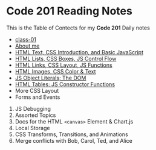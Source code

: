 # Code 201 Reading Notes

This is the Table of Contects for my **Code 201** Daily notes

- [class-01](https://ashcaz.github.io/reading-notes/class-01)
- [About me]()
- [HTML Text, CSS Introduction, and Basic JavaScript]()
- [HTML Lists, CSS Boxes, JS Control Flow]()
- [HTML Links, CSS Layout, JS Functions]()
- [HTML Images, CSS Color & Text]()
- [JS Object Literals; The DOM]()
- [HTML Tables; JS Constructor Functions]()
- More CSS Layout
- Forms and Events
1. JS Debugging
2. Assorted Topics
3. Docs for the HTML `<canvas>` Element & Chart.js
4. Local Storage
5. CSS Transforms, Transitions, and Animations
6. Merge conflicts with Bob, Carol, Ted, and Alice
